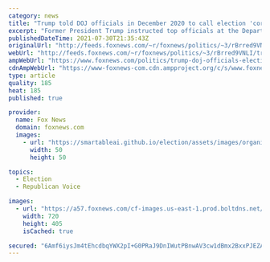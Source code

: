 ```yaml
---
category: news
title: "Trump told DOJ officials in December 2020 to call election 'corrupt,' notes show"
excerpt: "Former President Trump instructed top officials at the Department of Justice to call the 2020 general election “corrupt” in support of his efforts to overturn the election."
publishedDateTime: 2021-07-30T21:35:43Z
originalUrl: "http://feeds.foxnews.com/~r/foxnews/politics/~3/rBrred9VNLI/trump-doj-officials-election-corrupt-donoghue-notes"
webUrl: "http://feeds.foxnews.com/~r/foxnews/politics/~3/rBrred9VNLI/trump-doj-officials-election-corrupt-donoghue-notes"
ampWebUrl: "https://www.foxnews.com/politics/trump-doj-officials-election-corrupt-donoghue-notes.amp"
cdnAmpWebUrl: "https://www-foxnews-com.cdn.ampproject.org/c/s/www.foxnews.com/politics/trump-doj-officials-election-corrupt-donoghue-notes.amp"
type: article
quality: 185
heat: 185
published: true

provider:
  name: Fox News
  domain: foxnews.com
  images:
    - url: "https://smartableai.github.io/election/assets/images/organizations/foxnews.com-50x50.jpg"
      width: 50
      height: 50

topics:
  - Election
  - Republican Voice

images:
  - url: "https://a57.foxnews.com/cf-images.us-east-1.prod.boltdns.net/v1/static/694940094001/08eaf3c1-0bc0-4ab7-b748-5b27bb6cb6f8/dc1cea00-c153-4975-837b-757c68b29702/1280x720/match/720/405/image.jpg?ve=1&tl=1"
    width: 720
    height: 405
    isCached: true

secured: "6Amf6iysJm4tEhcdbqYWX2pI+G0PRaJ9DnIWutPBnwAV3cw1dBmx2BxxPJEZAAHIMw+p+2PZMRwqpnPUKJD8eiBeqFkH6kucY0jYZMFpx9V7CXnCbZzouK0YeaOCRJdTIcXkDBTk7C8vcTecvhvWQwDuFX0p30asltHl9CmUnQdFdCz4PcTOCNooCDUubRGAi7RHl9uJp67ZFdcPk6+xtQETA+PhNzjaGTiCtrtMbcjkB8z/BWTh7ahdtGjMAYqQHWD2zwQKxphBh1DnqJvQVihTliwyE52c/0ggiyYOn/X8o3DEDNyGFM5E1Qamso/Z9ooOBU03wJV6cMHbtTBFPYF/0VT1wp94jquvrwBSN9c=;v3zuxSZrFKWFUSlY5rCRCw=="
---
```


